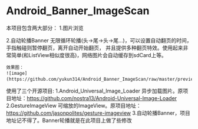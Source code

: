 # Android_Banner_ImageScan
本项目包含两大部分：
1.图片浏览

2.自动轮播Banner
    无限循环轮播(头->尾->头->尾...)，可以设置自动翻页的时间，手指触碰则暂停翻页，离开自动开始翻页，
    并且提供多种翻页特效。使用起来非常简单(和ListView相似度很高)，网络图片会自动缓存到sdCard上等。

    效果图：
    ![image](https://github.com/yukun314/Android_Banner_ImageScan/raw/master/preview/banner.gif)


使用了三个开源项目:
    1.Android_Universal_Image_Loader 异步加载图片。原项目地址：https://github.com/nostra13/Android-Universal-Image-Loader
    2.GestureImageView 可缩放的ImageView。原项目地址：https://github.com/jasonpolites/gesture-imageview
    3.自动轮播Banner，项目地址记不得了。Banner轮播就是在此项目上做了些修改